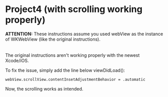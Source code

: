 # Project4 (with scrolling working properly)
**ATTENTION:** These instructions assume you used webView as the instance of WKWebView (like the original instructions).\
\
\
The original instructions aren't working properly with the newest Xcode/iOS.

To fix the issue, simply add the line below viewDidLoad():

    webView.scrollView.contentInsetAdjustmentBehavior = .automatic

Now, the scrolling works as intended.


